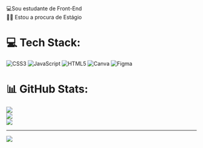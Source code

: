 
💻Sou estudante de Front-End<br>👩‍🎓 Estou a procura de Estágio

# 💻 Tech Stack:
![CSS3](https://img.shields.io/badge/css3-%231572B6.svg?style=flat-square&logo=css3&logoColor=white) ![JavaScript](https://img.shields.io/badge/javascript-%23323330.svg?style=flat-square&logo=javascript&logoColor=%23F7DF1E) ![HTML5](https://img.shields.io/badge/html5-%23E34F26.svg?style=flat-square&logo=html5&logoColor=white) ![Canva](https://img.shields.io/badge/Canva-%2300C4CC.svg?style=flat-square&logo=Canva&logoColor=white) 	![Figma](https://img.shields.io/badge/figma-%23F24E1E.svg?style=flat-square&logo=figma&logoColor=white)
# 📊 GitHub Stats:
![](https://github-readme-stats.vercel.app/api?username=DevTayllorRios&theme=highcontrast&hide_border=false&include_all_commits=false&count_private=false)<br/>
![](https://github-readme-streak-stats.herokuapp.com/?user=DevTayllorRios&theme=highcontrast&hide_border=false)<br/>
![](https://github-readme-stats.vercel.app/api/top-langs/?username=DevTayllorRios&theme=highcontrast&hide_border=false&include_all_commits=false&count_private=false&layout=compact)

---
[![](https://visitcount.itsvg.in/api?id=DevTayllorRios&icon=0&color=0)](https://visitcount.itsvg.in)

<!-- Proudly created with GPRM ( https://gprm.itsvg.in ) -->

